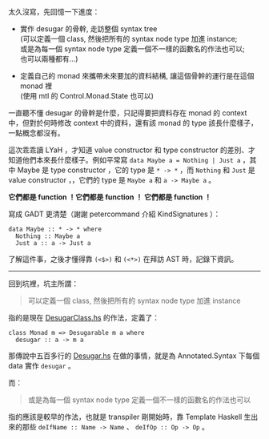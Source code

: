 太久沒寫，先回憶一下進度：

* 實作 desugar 的骨幹, 走訪整個 syntax tree  
  (可以定義一個 class, 然後把所有的 syntax node type 加進 instance;  
   或是為每一個 syntax node type 定義一個不一樣的函數名的作法也可以;  
   也可以兩種都有...)

* 定義自己的 monad 來攜帶未來要加的資料結構, 讓這個骨幹的運行是在這個 monad 裡  
  (使用 mtl 的 Control.Monad.State 也可以)
  
一直聽不懂 desugar 的骨幹是什麼，只記得要把資料存在 monad 的 context 中，但對於何時修改 context 中的資料，還有該 monad 的 type 該長什麼樣子，一點概念都沒有。

這次乖乖讀 LYaH ，才知道 value constructor 和 type constructor 的差別、才知道他們本來長什麼樣子。例如平常寫 `data Maybe a = Nothing | Just a` ，其中 Maybe 是 type constructor ，它的 type 是 `* -> *` ，而 `Nothing` 和  `Just` 是 value constructor ，，它們的 type 是 `Maybe a` 和 `a -> Maybe a` 。

**它們都是 function ！它們都是 function ！ 它們都是 function ！**

寫成 GADT 更清楚（謝謝 petercommand 介紹 KindSignatures ）：

```
data Maybe :: * -> * where
  Nothing :: Maybe a
  Just a :: a -> Just a
```

了解這件事，之後才懂得靠 `(<$>)` 和 `(<*>)` 在拜訪 AST 時，記錄下資訊。

---

回到坑裡，坑主所謂：

> 可以定義一個 class, 然後把所有的 syntax node type 加進 instance

指的是現在 [DesugarClass.hs][DesugarClass.hs] 的作法，定義了：

```
class Monad m => Desugarable m a where
  desugar :: a -> m a
```

那傳說中五百多行的 [Desugar.hs][Desugar.hs] 在做的事情，就是為 Annotated.Syntax 下每個 data 實作 `desugar` 。

而：

> 或是為每一個 syntax node type 定義一個不一樣的函數名的作法也可以

指的應該是較早的作法，也就是 transpiler 剛開始時，靠 Template Haskell 生出來的那些 `deIfName :: Name -> Name` 、 `deIfOp :: Op -> Op` 。

[DesugarClass.hs]: https://github.com/CindyLinz/Haskell.js/blob/78429a49181a15f6bdae426f17bdae722ad17141/trans/src/DesugarClass.hs
[Desugar.hs]: https://github.com/CindyLinz/Haskell.js/blob/78429a49181a15f6bdae426f17bdae722ad17141/trans/src/Desugar.hs
